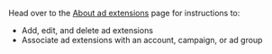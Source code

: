 Head over to the [About ad extensions](../hlp_BA_CONC_AboutAdExtensions.md) page for instructions to:

- Add, edit, and delete ad extensions
- Associate ad extensions with an account, campaign, or ad group


